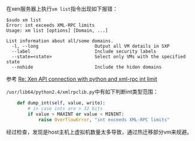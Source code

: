 在xen服务器上执行`xm list`指令出现如下报错：

```
$sudo xm list
Error: int exceeds XML-RPC limits
Usage: xm list [options] [Domain, ...]

List information about all/some domains.
  -l, --long                     Output all VM details in SXP               
  --label                        Include security labels                    
  --state=<state>                Select only VMs with the specified state   
  --nohide                       Include the hiden domains
```

参考 [Re: Xen API connection with python and xml-rpc int limit](https://lists.gt.net/xen/api/266575)

`/usr/lib64/python2.4/xmlrpclib.py`中有如下判断int类型范围：

```python
    def dump_int(self, value, write):
        # in case ints are > 32 bits
        if value > MAXINT or value < MININT:
            raise OverflowError, "int exceeds XML-RPC limits"
```

经过检查，发现是host主机上虚拟机数量太多导致，通过热迁移部分vm来规避。